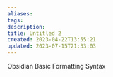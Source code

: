 ```yaml
---
aliases: 
tags: 
description:
title: Untitled 2
created: 2023-04-22T13:55:21
updated: 2023-07-15T21:33:03
---
```

Obsidian Basic Formatting Syntax

